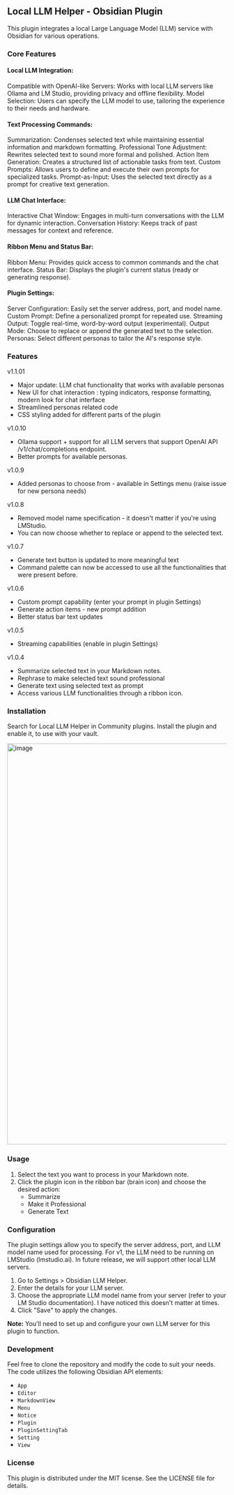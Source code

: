 ## Local LLM Helper - Obsidian Plugin

This plugin integrates a local Large Language Model (LLM) service with Obsidian for various operations.

### Core Features

#### Local LLM Integration:
Compatible with OpenAI-like Servers: Works with local LLM servers like Ollama and LM Studio, providing privacy and offline flexibility.
Model Selection: Users can specify the LLM model to use, tailoring the experience to their needs and hardware.
#### Text Processing Commands:
Summarization: Condenses selected text while maintaining essential information and markdown formatting.
Professional Tone Adjustment: Rewrites selected text to sound more formal and polished.
Action Item Generation: Creates a structured list of actionable tasks from text.
Custom Prompts: Allows users to define and execute their own prompts for specialized tasks.
Prompt-as-Input: Uses the selected text directly as a prompt for creative text generation.
#### LLM Chat Interface:
Interactive Chat Window: Engages in multi-turn conversations with the LLM for dynamic interaction.
Conversation History: Keeps track of past messages for context and reference.
#### Ribbon Menu and Status Bar:
Ribbon Menu: Provides quick access to common commands and the chat interface.
Status Bar: Displays the plugin's current status (ready or generating response).
#### Plugin Settings:
Server Configuration: Easily set the server address, port, and model name.
Custom Prompt: Define a personalized prompt for repeated use.
Streaming Output: Toggle real-time, word-by-word output (experimental).
Output Mode: Choose to replace or append the generated text to the selection.
Personas: Select different personas to tailor the AI's response style.

### Features
v1.1.01
* Major update: LLM chat functionality that works with available personas
* New UI for chat interaction : typing indicators, response formatting, modern look for chat interface
* Streamlined personas related code
* CSS styling added for different parts of the plugin

v1.0.10
* Ollama support + support for all LLM servers that support OpenAI API /v1/chat/completions endpoint.
* Better prompts for available personas.

v1.0.9
* Added personas to choose from - available in Settings menu (raise issue for new persona needs)

v1.0.8
* Removed model name specification - it doesn't matter if you're using LMStudio.
* You can now choose whether to replace or append to the selected text.

v1.0.7
* Generate text button is updated to more meaningful text
* Command palette can now be accessed to use all the functionalities that were present before.

v1.0.6
* Custom prompt capability (enter your prompt in plugin Settings)
* Generate action items - new prompt addition
* Better status bar text updates

v1.0.5
* Streaming capabilities (enable in plugin Settings)
  
v1.0.4
* Summarize selected text in your Markdown notes.
* Rephrase to make selected text sound professional
* Generate text using selected text as prompt
* Access various LLM functionalities through a ribbon icon.

### Installation

Search for Local LLM Helper in Community plugins.
Install the plugin and enable it, to use with your vault.

<img width="919" alt="image" src="https://github.com/manimohans/obsidian-local-llm-helper/assets/19580586/456aecd3-1dd2-4266-897a-954ccf664ea6">


### Usage

1. Select the text you want to process in your Markdown note.
2. Click the plugin icon in the ribbon bar (brain icon) and choose the desired action:
    * Summarize
    * Make it Professional
    * Generate Text

### Configuration

The plugin settings allow you to specify the server address, port, and LLM model name used for processing. 
For v1, the LLM need to be running on LMStudio (lmstudio.ai). In future release, we will support other local LLM servers.

1. Go to Settings > Obsidian LLM Helper.
2. Enter the details for your LLM server.
3. Choose the appropriate LLM model name from your server (refer to your LM Studio documentation). I have noticed this doesn't matter at times.
4. Click "Save" to apply the changes.

**Note:** You'll need to set up and configure your own LLM server for this plugin to function.

### Development

Feel free to clone the repository and modify the code to suit your needs. The code utilizes the following Obsidian API elements:

* `App`
* `Editor`
* `MarkdownView`
* `Menu`
* `Notice`
* `Plugin`
* `PluginSettingTab`
* `Setting`
* `View`

### License

This plugin is distributed under the MIT license. See the LICENSE file for details.
